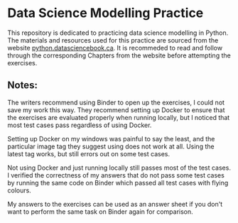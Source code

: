 # Data Science Modelling Practice

This repository is dedicated to practicing data science modelling in Python. The materials and resources used for this practice are sourced from the website [python.datasciencebook.ca](https://python.datasciencebook.ca/). It is recommeded to read and follow through the corresponding Chapters from the website before attempting the exercises.

## Notes:
The writers recommend using Binder to open up the exercises, I could not save my work this way. They recommend setting up Docker to ensure that the exercises are evaluated properly when running locally, but I noticed that most test cases pass regardless of using Docker. 

Setting up Docker on my windows was painful to say the least, and the particular image tag they suggest using does not work at all. Using the latest tag works, but still errors out on some test cases. 

Not using Docker and just running locally still passes most of the test cases. I verified the correctness of my answers that do not pass some test cases by running the same code on Binder which passed all test cases with flying colours.

My answers to the exercises can be used as an answer sheet if you don't want to perform the same task on Binder again for comparison. 



